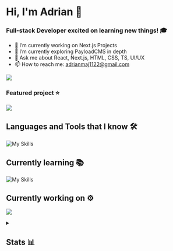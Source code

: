# Hi, I'm Adrian 👋

### Full-stack Developer excited on learning new things! 🎓

- 🔭 I’m currently working on Next.js Projects
- 🌱 I’m currently exploring PayloadCMS in depth
- 💬 Ask me about React, Next.js, HTML, CSS, TS, UI/UX
- 📫 How to reach me: [adrianmaj1122@gmail.com](mailto:adrianmaj1122@gmail.com)

![](https://komarev.com/ghpvc/?username=adrianmaj&style=for-the-badge)

### Featured project ⭐

<a href="https://github.com/AdrianMaj/payload-lexical-typography" target="_blank" rel="noopener"><img src="https://github-readme-stats.vercel.app/api/pin/?username=adrianmaj&repo=payload-lexical-typography&theme=dark"/></a><br>

## Languages and Tools that I know 🛠

![My Skills](https://skillicons.dev/icons?i=next,react,typescript,prisma,javascript,tailwind,vite,vercel,sass,html,css,vscode,git,figma)

## Currently learning 📚

![My Skills](https://skillicons.dev/icons?i=next,nodejs,vue,pinia)

## Currently working on ⚙️

<a href="https://github.com/AdrianMaj/adrianmaj.com" target="_blank" rel="noopener"><img src="https://github-readme-stats.vercel.app/api/pin/?username=adrianmaj&repo=adrianmaj%2Ecom&theme=dark"/></a><br>

<details>
<summary><h2>Stats 📊</h2></summary>

<img src="https://github-readme-stats.vercel.app/api/top-langs?username=adrianmaj&layout=compact&theme=dark"/><br>
<img src="https://github-readme-streak-stats.herokuapp.com/?user=adrianmaj&theme=dark"/><br>
<img src="https://github-readme-stats.vercel.app/api?username=adrianmaj&show_icons=true&locale=en&theme=dark"/>
</details>
